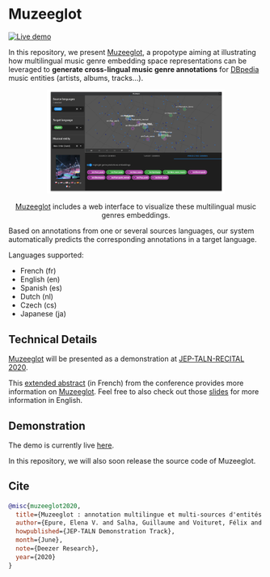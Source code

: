 # Muzeeglot

[![Live demo](https://img.shields.io/badge/Live-demo-blue)](https://research.deezer.com/muzeeglot)

In this repository, we present [Muzeeglot](https://research.deezer.com/muzeeglot), a propotype aiming at illustrating how
multilingual music genre embedding space representations can be leveraged to
**generate cross-lingual music genre annotations** for
[DBpedia](https://wiki.dbpedia.org/) music entities (artists, albums, tracks...).

<div align="center">
    <img
        src="https://github.com/deezer/muzeeglot/blob/master/screenshot.png?raw=true"
        width="70%">
    <p>
        <a href="https://research.deezer.com/muzeeglot">Muzeeglot</a> includes a web interface to visualize these
        multilingual music genres embeddings.
    </p>
</div>

Based on annotations from one or several sources languages, our system automatically
predicts the corresponding annotations in a target language.

Languages supported:

- French (fr)
- English (en)
- Spanish (es)
- Dutch (nl)
- Czech (cs)
- Japanese (ja)

## Technical Details

[Muzeeglot](https://research.deezer.com/muzeeglot) will be presented as a demonstration at [JEP-TALN-RECITAL 2020](https://jep-taln2020.loria.fr).

This [extended abstract](https://jep-taln2020.loria.fr/wp-content/uploads/JEP-TALN-RECITAL-2020_paper_156.pdf) (in French) from the conference provides more information on [Muzeeglot](https://research.deezer.com/muzeeglot). Feel free to also check out those [slides](https://github.com/deezer/muzeeglot/blob/master/presentation.pdf) for more information in English.

## Demonstration

The demo is currently live [here](https://research.deezer.com/muzeeglot).

In this repository, we will also soon release the source code of Muzeeglot.


## Cite

```BibTeX
@misc{muzeeglot2020,
  title={Muzeeglot : annotation multilingue et multi-sources d'entités musicales à partir de représentations de genres musicaux},
  author={Epure, Elena V. and Salha, Guillaume and Voituret, Félix and Baranes, Marion and Hennequin, Romain},
  howpublished={JEP-TALN Demonstration Track},
  month={June},
  note={Deezer Research},
  year={2020}
}
```

